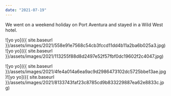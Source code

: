 ```yaml
---
date: "2021-07-19"
---
```


We went on a weekend holiday on Port Aventura and stayed in a Wild West hotel.

![yo yo]({{ site.baseurl }}/assets/images/2021/558e91e7568c54cb3fccd11dd4b11a2ba6b025a3.jpg)![yo yo]({{ site.baseurl }}/assets/images/2021/113255f88d8d2497e52f57fbf0dc19602f2c4047.jpg)

![yo yo]({{ site.baseurl }}/assets/images/2021/4fe4a014a6ea9ac9d2986473102dc5725bbe13ae.jpg)![yo yo]({{ site.baseurl }}/assets/images/2021/8133743faf23c8785cd9b833229887ea62e8833c.jpg)
